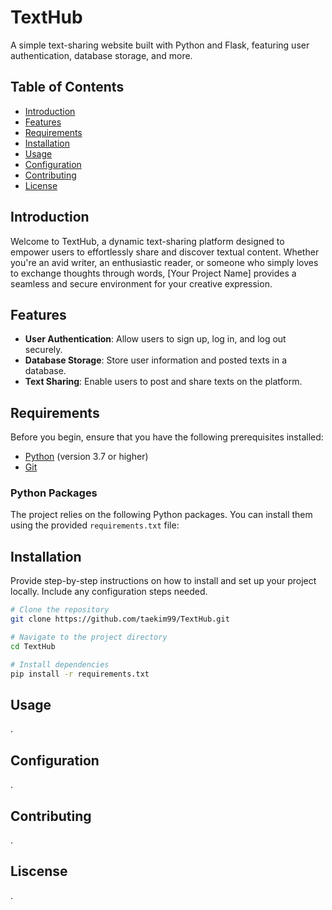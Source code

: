 # TextHub

A simple text-sharing website built with Python and Flask, featuring user authentication, database storage, and more.

## Table of Contents

- [Introduction](#introduction)
- [Features](#features)
- [Requirements](#requirements)
- [Installation](#installation)
- [Usage](#usage)
- [Configuration](#configuration)
- [Contributing](#contributing)
- [License](#license)

## Introduction

Welcome to TextHub, a dynamic text-sharing platform designed to empower users to effortlessly share and discover textual content. Whether you're an avid writer, an enthusiastic reader, or someone who simply loves to exchange thoughts through words, [Your Project Name] provides a seamless and secure environment for your creative expression.

## Features

- **User Authentication**: Allow users to sign up, log in, and log out securely.
- **Database Storage**: Store user information and posted texts in a database.
- **Text Sharing**: Enable users to post and share texts on the platform.

## Requirements

Before you begin, ensure that you have the following prerequisites installed:

- [Python](https://www.python.org/) (version 3.7 or higher)
- [Git](https://git-scm.com/)

### Python Packages

The project relies on the following Python packages. You can install them using the provided `requirements.txt` file:

## Installation

Provide step-by-step instructions on how to install and set up your project locally. Include any configuration steps needed.

```bash
# Clone the repository
git clone https://github.com/taekim99/TextHub.git

# Navigate to the project directory
cd TextHub

# Install dependencies
pip install -r requirements.txt
```

## Usage

.

## Configuration

.

## Contributing

.

## Liscense

.
